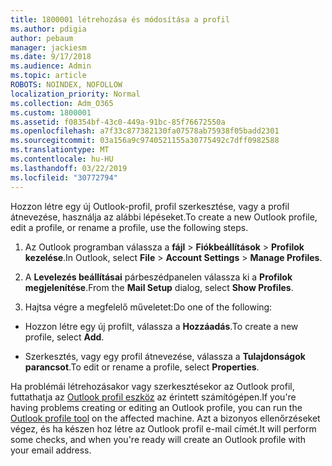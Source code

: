 ```yaml
---
title: 1800001 létrehozása és módosítása a profil
ms.author: pdigia
author: pebaum
manager: jackiesm
ms.date: 9/17/2018
ms.audience: Admin
ms.topic: article
ROBOTS: NOINDEX, NOFOLLOW
localization_priority: Normal
ms.collection: Adm_O365
ms.custom: 1800001
ms.assetid: f08354bf-43c0-449a-91bc-85f76672550a
ms.openlocfilehash: a7f33c877382130fa07578ab75938f05badd2301
ms.sourcegitcommit: 03a156a9c9740521155a30775492c7dff0982588
ms.translationtype: MT
ms.contentlocale: hu-HU
ms.lasthandoff: 03/22/2019
ms.locfileid: "30772794"
---
```

<span data-ttu-id="bbc14-102">Hozzon létre egy új Outlook-profil, profil szerkesztése, vagy a profil átnevezése, használja az alábbi lépéseket.</span><span class="sxs-lookup"><span data-stu-id="bbc14-102">To create a new Outlook profile, edit a profile, or rename a profile, use the following steps.</span></span>
  
1. <span data-ttu-id="bbc14-103">Az Outlook programban válassza a **fájl** \> **Fiókbeállítások** \> **Profilok kezelése**.</span><span class="sxs-lookup"><span data-stu-id="bbc14-103">In Outlook, select **File** \> **Account Settings** \> **Manage Profiles**.</span></span>
    
2. <span data-ttu-id="bbc14-104">A **Levelezés beállításai** párbeszédpanelen válassza ki a **Profilok megjelenítése**.</span><span class="sxs-lookup"><span data-stu-id="bbc14-104">From the **Mail Setup** dialog, select **Show Profiles**.</span></span>
    
3. <span data-ttu-id="bbc14-105">Hajtsa végre a megfelelő műveletet:</span><span class="sxs-lookup"><span data-stu-id="bbc14-105">Do one of the following:</span></span>
    
  - <span data-ttu-id="bbc14-106">Hozzon létre egy új profilt, válassza a **Hozzáadás**.</span><span class="sxs-lookup"><span data-stu-id="bbc14-106">To create a new profile, select **Add**.</span></span>
    
  - <span data-ttu-id="bbc14-107">Szerkesztés, vagy egy profil átnevezése, válassza a **Tulajdonságok parancsot**.</span><span class="sxs-lookup"><span data-stu-id="bbc14-107">To edit or rename a profile, select **Properties**.</span></span>
    
<span data-ttu-id="bbc14-108">Ha problémái létrehozásakor vagy szerkesztésekor az Outlook profil, futtathatja az [Outlook profil eszköz](https://aka.ms/SaRA-OutlookSetupProfile) az érintett számítógépen.</span><span class="sxs-lookup"><span data-stu-id="bbc14-108">If you're having problems creating or editing an Outlook profile, you can run the [Outlook profile tool](https://aka.ms/SaRA-OutlookSetupProfile) on the affected machine.</span></span> <span data-ttu-id="bbc14-109">Azt a bizonyos ellenőrzéseket végez, és ha készen hoz létre az Outlook profil e-mail címét.</span><span class="sxs-lookup"><span data-stu-id="bbc14-109">It will perform some checks, and when you're ready will create an Outlook profile with your email address.</span></span> 
  

